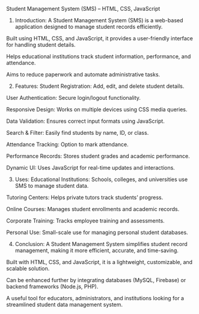 Student Management System (SMS) – HTML, CSS, JavaScript

1. Introduction:
A Student Management System (SMS) is a web-based application designed to manage student records efficiently.

Built using HTML, CSS, and JavaScript, it provides a user-friendly interface for handling student details.

Helps educational institutions track student information, performance, and attendance.

Aims to reduce paperwork and automate administrative tasks.

2. Features:
Student Registration: Add, edit, and delete student details.

User Authentication: Secure login/logout functionality.

Responsive Design: Works on multiple devices using CSS media queries.

Data Validation: Ensures correct input formats using JavaScript.

Search & Filter: Easily find students by name, ID, or class.

Attendance Tracking: Option to mark attendance.

Performance Records: Stores student grades and academic performance.

Dynamic UI: Uses JavaScript for real-time updates and interactions.

3. Uses:
Educational Institutions: Schools, colleges, and universities use SMS to manage student data.

Tutoring Centers: Helps private tutors track students’ progress.

Online Courses: Manages student enrollments and academic records.

Corporate Training: Tracks employee training and assessments.

Personal Use: Small-scale use for managing personal student databases.

4. Conclusion:
A Student Management System simplifies student record management, making it more efficient, accurate, and time-saving.

Built with HTML, CSS, and JavaScript, it is a lightweight, customizable, and scalable solution.

Can be enhanced further by integrating databases (MySQL, Firebase) or backend frameworks (Node.js, PHP).

A useful tool for educators, administrators, and institutions looking for a streamlined student data management system.
